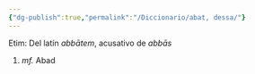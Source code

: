 ```yaml
---
{"dg-publish":true,"permalink":"/Diccionario/abat, dessa/"}
---
```


Etim: Del latín *abbātem*, acusativo de *abbās*
1. *mf.* Abad
